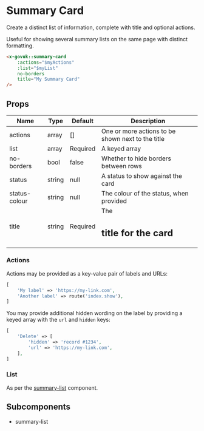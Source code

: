 # Summary Card

Create a distinct list of information, complete with title and optional actions.

Useful for showing several summary lists on the same page with distinct formatting.

```html
<x-govuk::summary-card
    :actions="$myActions"
    :list="$myList"
    no-borders
    title="My Summary Card"
/>
```

## Props

| Name          | Type   | Default  | Description                                       |
|---------------|--------|----------|---------------------------------------------------|
| actions       | array  | []       | One or more actions to be shown next to the title |
| list          | array  | Required | A keyed array                                     |
| no-borders    | bool   | false    | Whether to hide borders between rows              |
| status        | string | null     | A status to show against the card                 |
| status-colour | string | null     | The colour of the status, when provided           |
| title         | string | Required | The <h2> title for the card                       |

### Actions

Actions may be provided as a key-value pair of labels and URLs:

```php
[
    'My label' => 'https://my-link.com',
    'Another label' => route('index.show'),
]
```

You may provide additional hidden wording on the label by providing a keyed array with the `url` and `hidden` keys:

```php
[
    'Delete' => [
        'hidden' => 'record #1234',
        'url' => 'https://my-link.com', 
    ],
]
```

### List

As per the [summary-list](summary-list.md) component.

## Subcomponents

* summary-list
